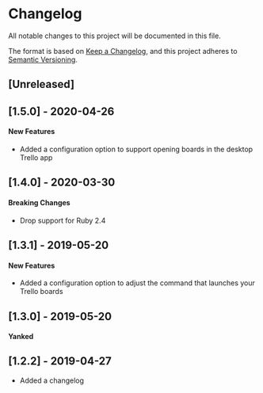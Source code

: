 # Changelog
All notable changes to this project will be documented in this file.

The format is based on [Keep a Changelog](https://keepachangelog.com/en/1.0.0/),
and this project adheres to [Semantic Versioning](https://semver.org/spec/v2.0.0.html).

## [Unreleased]

## [1.5.0] - 2020-04-26

#### New Features

- Added a configuration option to support opening boards in the desktop Trello app

## [1.4.0] - 2020-03-30

#### Breaking Changes

- Drop support for Ruby 2.4

## [1.3.1] - 2019-05-20

#### New Features

- Added a configuration option to adjust the command that launches your Trello boards

## [1.3.0] - 2019-05-20

#### Yanked

## [1.2.2] - 2019-04-27

- Added a changelog
